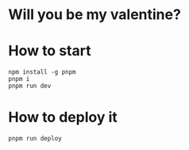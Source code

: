 # Will you be my valentine?

# How to start
```
npm install -g pnpm
pnpm i
pnpm run dev
```

# How to deploy it
```
pnpm run deploy
```